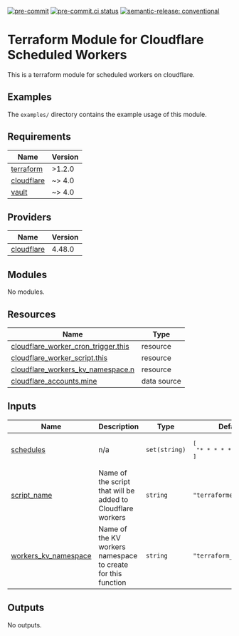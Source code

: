 [![pre-commit](https://img.shields.io/badge/pre--commit-enabled-brightgreen?logo=pre-commit&logoColor=white)](https://github.com/pre-commit/pre-commit) [![pre-commit.ci status](https://results.pre-commit.ci/badge/github/brucellino/terraform-cloudflare-scheduled-worker/main.svg)](https://results.pre-commit.ci/latest/github/brucellino/terraform-cloudflare-scheduled-worker/main) [![semantic-release: conventional](https://img.shields.io/badge/semantic--release-conventional-e10079?logo=semantic-release)](https://github.com/semantic-release/semantic-release)

# Terraform Module for Cloudflare Scheduled Workers

This is a terraform module for scheduled workers on cloudflare.
## Examples

The `examples/` directory contains the example usage of this module.

<!-- BEGIN_TF_DOCS -->
## Requirements

| Name | Version |
|------|---------|
| <a name="requirement_terraform"></a> [terraform](#requirement\_terraform) | >1.2.0 |
| <a name="requirement_cloudflare"></a> [cloudflare](#requirement\_cloudflare) | ~> 4.0 |
| <a name="requirement_vault"></a> [vault](#requirement\_vault) | ~> 4.0 |

## Providers

| Name | Version |
|------|---------|
| <a name="provider_cloudflare"></a> [cloudflare](#provider\_cloudflare) | 4.48.0 |

## Modules

No modules.

## Resources

| Name | Type |
|------|------|
| [cloudflare_worker_cron_trigger.this](https://registry.terraform.io/providers/cloudflare/cloudflare/latest/docs/resources/worker_cron_trigger) | resource |
| [cloudflare_worker_script.this](https://registry.terraform.io/providers/cloudflare/cloudflare/latest/docs/resources/worker_script) | resource |
| [cloudflare_workers_kv_namespace.n](https://registry.terraform.io/providers/cloudflare/cloudflare/latest/docs/resources/workers_kv_namespace) | resource |
| [cloudflare_accounts.mine](https://registry.terraform.io/providers/cloudflare/cloudflare/latest/docs/data-sources/accounts) | data source |

## Inputs

| Name | Description | Type | Default | Required |
|------|-------------|------|---------|:--------:|
| <a name="input_schedules"></a> [schedules](#input\_schedules) | n/a | `set(string)` | <pre>[<br/>  "* * * * *"<br/>]</pre> | no |
| <a name="input_script_name"></a> [script\_name](#input\_script\_name) | Name of the script that will be added to Cloudflare workers | `string` | `"terraformed_script"` | no |
| <a name="input_workers_kv_namespace"></a> [workers\_kv\_namespace](#input\_workers\_kv\_namespace) | Name of the KV workers namespace to create for this function | `string` | `"terraform_namespace"` | no |

## Outputs

No outputs.
<!-- END_TF_DOCS -->
